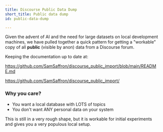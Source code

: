 ```yaml
---
title: Discourse Public Data Dump
short_title: Public data dump
id: public-data-dump

---
```

Given the advent of AI and the need for large datasets on local development machines, we have pulled together a quick pattern for getting a "workable" copy of all **public** (visible by anon) data from a Discourse forum.

Keeping the documentation up to date at: 

https://github.com/SamSaffron/discourse_public_import/blob/main/README.md

https://github.com/SamSaffron/discourse_public_import/


### Why you care? 

- You want a local database with LOTS of topics
- You don't want ANY personal data on your system


This is still in a very rough shape, but it is workable for initial experiments and gives you a very populous local setup.
